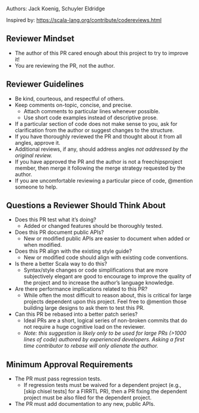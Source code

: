 Authors: Jack Koenig, Schuyler Eldridge

Inspired by:
https://scala-lang.org/contribute/codereviews.html


## Reviewer Mindset

* The author of this PR cared enough about this project to try to improve it!
* You are reviewing the PR, not the author.

## Reviewer Guidelines

* Be kind, courteous, and respectful of others.
* Keep comments on-topic, concise, and precise.
  * Attach comments to particular lines whenever possible.
  * Use short code examples instead of descriptive prose.
* If a particular section of code does not make sense to you, ask for clarification from the author or suggest changes to the structure.
* If you have thoroughly reviewed the PR and thought about it from all angles, approve it.
* Additional reviews, if any, should address angles *not addressed by the original review.*
* If you have approved the PR and the author is not a freechipsproject member, then merge it following the merge strategy requested by the author.
* If you are uncomfortable reviewing a particular piece of code, @mention someone to help.

## Questions a Reviewer Should Think About

* Does this PR test what it’s doing?
  * Added or changed features should be thoroughly tested. 
* Does this PR document public APIs?
  * New or modified public APIs are easier to document when added or when modified.
* Does this PR align with the existing style guide?
  * New or modified code should align with existing code conventions. 
* Is there a better Scala way to do this?
  * Syntax/style changes or code simplifications that are more subjectively elegant are good to encourage to improve the quality of the project and to increase the author’s language knowledge. 
* Are there performance implications related to this PR?
  * While often the most difficult to reason about, this is critical for large projects dependent upon this project. Feel free to @mention those building large designs to ask them to test this PR.
* Can this PR be rebased into a better patch series?
  * Ideal PRs are a short, logical series of non-broken commits that do not require a huge cognitive load on the reviewer. 
  * *Note: this suggestion is likely only to be used for large PRs (>1000 lines of code) authored by experienced developers. Asking a first time contributor to rebase will only alienate the author.*

## Minimum Approval Requirements

* The PR must pass regression tests.
  * If regression tests must be waived for a dependent project (e.g., [skip chisel tests] for a FIRRTL PR), then a PR fixing the dependent project must be also filed for the dependent project.
* The PR must add documentation to any new, public APIs.
